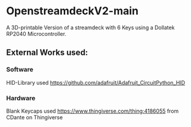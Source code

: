 # OpenstreamdeckV2-main
A 3D-printable Version of a streamdeck with 6 Keys using a Dollatek RP2040 Microcontroller.


## External Works used:
### Software
HID-Library used https://github.com/adafruit/Adafruit_CircuitPython_HID

### Hardware
Blank Keycaps used https://www.thingiverse.com/thing:4186055 from CDante on Thingiverse

